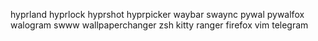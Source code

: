 hyprland
hyprlock
hyprshot
hyprpicker
waybar
swaync
pywal
pywalfox
walogram
swww
wallpaperchanger
zsh
kitty
ranger
firefox
vim
telegram
